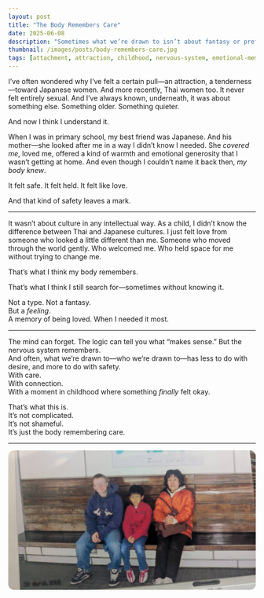 ```yaml
---
layout: post
title: "The Body Remembers Care"
date: 2025-06-08
description: "Sometimes what we’re drawn to isn’t about fantasy or preference—it’s about the nervous system remembering what felt safe."
thumbnail: /images/posts/body-remembers-care.jpg
tags: [attachment, attraction, childhood, nervous-system, emotional-memory]
---
```


I’ve often wondered why I’ve felt a certain pull—an attraction, a tenderness—toward Japanese women. And more recently, Thai women too. It never felt entirely sexual. And I’ve always known, underneath, it was about something else. Something older. Something quieter.

And now I think I understand it.

When I was in primary school, my best friend was Japanese. And his mother—she looked after me in a way I didn’t know I needed. She *covered me*, loved me, offered a kind of warmth and emotional generosity that I wasn’t getting at home. And even though I couldn’t name it back then, *my body knew*.

It felt safe. It felt held. It felt like love.

And that kind of safety leaves a mark.

---

It wasn’t about culture in any intellectual way. As a child, I didn’t know the difference between Thai and Japanese cultures. I just felt love from someone who looked a little different than me. Someone who moved through the world gently. Who welcomed me. Who held space for me without trying to change me.

That’s what I think my body remembers.

That’s what I think I still search for—sometimes without knowing it.

Not a type. Not a fantasy.  
But a *feeling*.  
A memory of being loved. When I needed it most.

---

The mind can forget. The logic can tell you what “makes sense.” But the nervous system remembers.  
And often, what we’re drawn to—who we’re drawn to—has less to do with desire, and more to do with safety.  
With care.  
With connection.  
With a moment in childhood where something *finally* felt okay.

That’s what this is.  
It’s not complicated.  
It’s not shameful.  
It’s just the body remembering care.

---
<div style="text-align:center">
  <img src="/assets/images/japan-slides/japan-6.jpg" alt="Japan trip photo" style="max-width:100%; height:auto; border-radius:12px;" />
</div>
